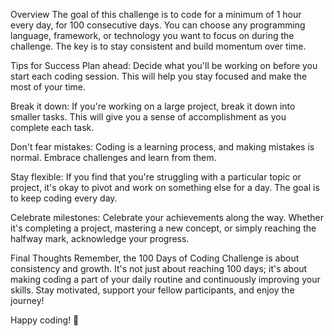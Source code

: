 Overview
The goal of this challenge is to code for a minimum of 1 hour every day, for 100 consecutive days. You can choose any programming language, framework, or technology you want to focus on during the challenge. The key is to stay consistent and build momentum over time.

Tips for Success
Plan ahead: Decide what you'll be working on before you start each coding session. This will help you stay focused and make the most of your time.

Break it down: If you're working on a large project, break it down into smaller tasks. This will give you a sense of accomplishment as you complete each task.

Don't fear mistakes: Coding is a learning process, and making mistakes is normal. Embrace challenges and learn from them.

Stay flexible: If you find that you're struggling with a particular topic or project, it's okay to pivot and work on something else for a day. The goal is to keep coding every day.

Celebrate milestones: Celebrate your achievements along the way. Whether it's completing a project, mastering a new concept, or simply reaching the halfway mark, acknowledge your progress.

Final Thoughts
Remember, the 100 Days of Coding Challenge is about consistency and growth. It's not just about reaching 100 days; it's about making coding a part of your daily routine and continuously improving your skills. Stay motivated, support your fellow participants, and enjoy the journey!

Happy coding! 🚀

